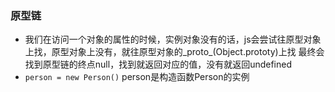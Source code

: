 ### 原型链
* 我们在访问一个对象的属性的时候，实例对象没有的话，js会尝试往原型对象上找，原型对象上没有，就往原型对象的_proto_(Object.prototy)上找
最终会找到原型链的终点null，找到就返回对应的值，没有就返回undefined
* `person = new Person()` person是构造函数Person的实例
